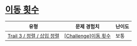 # [이동 횟수](https://https://en.codetree.ai/trails/complete/curated-cards/challenge-insertion-sort-count)

|유형|문제 경험치|난이도|
|---|---|---|
|[Trail 3 / 정렬 / 삽입 정렬](https://https://en.codetree.ai/trail-info/novice-high/)|[[Challenge]이동 횟수](https://https://en.codetree.ai/trails/complete/curated-cards/challenge-insertion-sort-count/)|보통|

